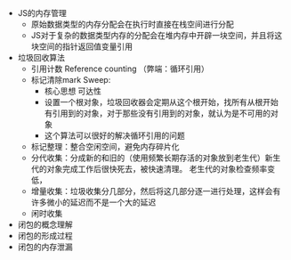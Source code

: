 - JS的内存管理
  - 原始数据类型的内存分配会在执行时直接在栈空间进行分配
  - JS对于复杂的数据类型内存的分配会在堆内存中开辟一块空间，并且将这块空间的指针返回值变量引用
- 垃圾回收算法
  - 引用计数 Reference counting （弊端：循环引用）
  - 标记清除mark Sweep: 
    - 核心思想 可达性
    - 设置一个根对象，垃圾回收器会定期从这个根开始，找所有从根开始有引用到的对象，对于那些没有引用到的对象，就认为是不可用的对象
    - 这个算法可以很好的解决循环引用的问题
  - 标记整理：整合空闲空间，避免内存碎片化
  - 分代收集：分成新的和旧的（使用频繁长期存活的对象放到老生代）新生代的对象完成工作后很快死去，被快速清理。 老生代的对象检查频率变低，
  - 增量收集：垃圾收集分几部分，然后将这几部分逐一进行处理，这样会有许多微小的延迟而不是一个大的延迟
  - 闲时收集
- 闭包的概念理解
- 闭包的形成过程
- 闭包的内存泄漏